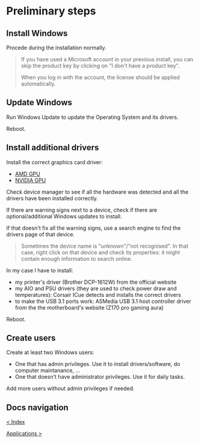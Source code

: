 # Preliminary steps

## Install Windows

Procede during the installation normally.

> If you have used a Microsoft account in your previous install, you can skip the product key by clicking on "I don't have a product key".
>
> When you log in with the account, the license should be applied automatically.

## Update Windows

Run Windows Update to update the Operating System and its drivers.

Reboot.

## Install additional drivers

Install the correct graphics card driver:

- [AMD GPU](https://www.amd.com/en/support/download/drivers.html)
- [NVIDIA GPU](https://www.nvidia.com/it-it/drivers/)

Check device manager to see if all the hardware was detected and all the drivers have been installed correctly.

If there are warning signs next to a device, check if there are optional/additional Windows updates to install.

If that doesn't fix all the warning signs, use a search engine to find the drivers page of that device.
> Sometimes the device name is "unknown"/"not recognised". In that case, right click on that device and check its properties: it might contain enough information to search online.

In my case I have to install:

- my printer's driver (Brother DCP-1612W) from the official website
- my AIO and PSU drivers (they are used to check power draw and temperatures): Corsair ICue detects and installs the correct drivers
- to make the USB 3.1 ports work: ASMedia USB 3.1 host controller driver from the the motherboard's website (Z170 pro gaming aura)

Reboot.

## Create users

Create at least two Windows users:

- One that has admin privileges. Use it to install drivers/software, do computer maintanance, ...
- One that doesn't have administrator privileges. Use it for daily tasks.

Add more users without admin privileges if needed.

## Docs navigation

[< Index](README.md)

[Applications >](applications.md)
